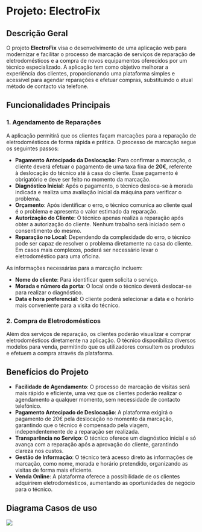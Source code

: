 # Projeto: **ElectroFix**

## Descrição Geral

O projeto **ElectroFix** visa o desenvolvimento de uma aplicação web para modernizar e facilitar o processo de marcação de serviços de reparação de eletrodomésticos e a compra de novos equipamentos oferecidos por um técnico especializado. A aplicação tem como objetivo melhorar a experiência dos clientes, proporcionando uma plataforma simples e acessível para agendar reparações e efetuar compras, substituindo o atual método de contacto via telefone.

## Funcionalidades Principais

### 1. Agendamento de Reparações
A aplicação permitirá que os clientes façam marcações para a reparação de eletrodomésticos de forma rápida e prática. O processo de marcação segue os seguintes passos:

- **Pagamento Antecipado da Deslocação**: Para confirmar a marcação, o cliente deverá efetuar o pagamento de uma taxa fixa de **20€**, referente à deslocação do técnico até à casa do cliente. Esse pagamento é obrigatório e deve ser feito no momento da marcação.
- **Diagnóstico Inicial**: Após o pagamento, o técnico desloca-se à morada indicada e realiza uma avaliação inicial da máquina para verificar o problema.
- **Orçamento**: Após identificar o erro, o técnico comunica ao cliente qual é o problema e apresenta o valor estimado da reparação.
- **Autorização do Cliente**: O técnico apenas realiza a reparação após obter a autorização do cliente. Nenhum trabalho será iniciado sem o consentimento do mesmo.
- **Reparação no Local**: Dependendo da complexidade do erro, o técnico pode ser capaz de resolver o problema diretamente na casa do cliente. Em casos mais complexos, poderá ser necessário levar o eletrodoméstico para uma oficina.

As informações necessárias para a marcação incluem:
- **Nome do cliente**: Para identificar quem solicita o serviço.
- **Morada e número da porta**: O local onde o técnico deverá deslocar-se para realizar o diagnóstico.
- **Data e hora preferencial**: O cliente poderá selecionar a data e o horário mais conveniente para a visita do técnico.

### 2. Compra de Eletrodomésticos
Além dos serviços de reparação, os clientes poderão visualizar e comprar eletrodomésticos diretamente na aplicação. O técnico disponibiliza diversos modelos para venda, permitindo que os utilizadores consultem os produtos e efetuem a compra através da plataforma.

## Benefícios do Projeto

- **Facilidade de Agendamento**: O processo de marcação de visitas será mais rápido e eficiente, uma vez que os clientes poderão realizar o agendamento a qualquer momento, sem necessidade de contacto telefónico.
- **Pagamento Antecipado de Deslocação**: A plataforma exigirá o pagamento de 20€ pela deslocação no momento da marcação, garantindo que o técnico é compensado pela viagem, independentemente de a reparação ser realizada.
- **Transparência no Serviço**: O técnico oferece um diagnóstico inicial e só avança com a reparação após a aprovação do cliente, garantindo clareza nos custos.
- **Gestão de Informação**: O técnico terá acesso direto às informações de marcação, como nome, morada e horário pretendido, organizando as visitas de forma mais eficiente.
- **Venda Online**: A plataforma oferece a possibilidade de os clientes adquirirem eletrodomésticos, aumentando as oportunidades de negócio para o técnico.


## Diagrama Casos de uso
<img src="https://files.polido.pt/Elecotro_Fix_drawio-2xLULC.png">